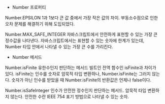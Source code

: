 - Number 프로퍼티

Number.EPSILON
1과 1보다 큰 값 중에서 가장 작은 값의 차이. 
부동소수점으로 인한 오차 문제를 해결하기 위해 도입되었다.

Number.MAX_SAFE_INTEGER
자바스크립트에서 안전하게 표현할 수 있는 가장 큰 정수값을 나타낸다.
자바스크립트에서는 표현할 수 있는 숫자에 한계가 있는데, 
Number 타입 안에서 나타낼 수 있는 가장 큰 수를 가리킨다. 


- Number 메서드

Number.isFinite
유한수인지 판단하는 메서드
빌트인 전역 함수인 isFinite과 차이가 있다. 
isFinite는 인수를 숫자로 암묵적 타입 변환하나, Number.isFinite는 그러지 않는다. 
숫자가 아닌 인수를 받았을 때 Number.isFinite의 반환값은 언제나 false이다.

Number.isSafeInteger
인수가 안전한 정수인지 판단하는 메서드. 
암묵적 타입 변환하지 않는다. 
안전한 수란 IEEE 754 표기 방법으로 나타낼 수 있는 숫자.
